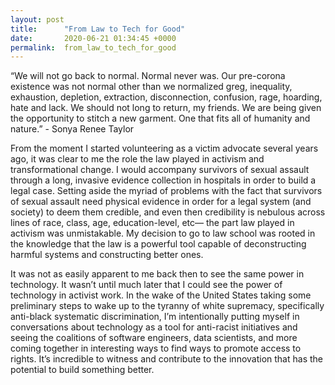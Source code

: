 ```yaml
---
layout: post
title:      "From Law to Tech for Good"
date:       2020-06-21 01:34:45 +0000
permalink:  from_law_to_tech_for_good
---
```



“We will not go back to normal. Normal never was. Our pre-corona existence was not normal other than we normalized greg, inequality, exhaustion, depletion, extraction, disconnection, confusion, rage, hoarding, hate and lack. We should not long to return, my friends. We are being given the opportunity to stitch a new garment. One that fits all of humanity and nature.” - Sonya Renee Taylor

From the moment I started volunteering as a victim advocate several years ago, it was clear to me the role the law played in activism and transformational change. I would accompany survivors of sexual assault through a long, invasive evidence collection in hospitals in order to build a legal case. Setting aside the myriad of problems with the fact that survivors of sexual assault need physical evidence in order for a legal system (and society) to deem them credible, and even then credibility is nebulous across lines of race, class, age, education-level, etc— the part law played in activism was unmistakable. My decision to go to law school was rooted in the knowledge that the law is a powerful tool capable of deconstructing harmful systems and constructing better ones. 

It was not as easily apparent to me back then to see the same power in technology.  It wasn’t until much later that I could see the power of technology in activist work. In the wake of the United States taking some preliminary steps to wake up to the tyranny of white supremacy, specifically anti-black systematic discrimination, I’m intentionally putting myself in conversations about technology as a tool for anti-racist initiatives and seeing the coalitions of software engineers, data scientists, and more coming together in interesting ways to find ways to promote access to rights. It’s incredible to witness and contribute to the innovation that has the potential to build something better. 
